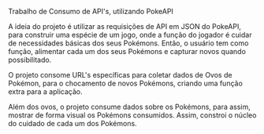 Trabalho de Consumo de API's, utilizando PokeAPI

A ideia do projeto é utilizar as requisições de API em JSON do PokeAPI, para construir uma espécie de um jogo, onde a função do jogador é cuidar de necessidades básicas dos seus Pokémons. Então, o usuário tem como função, alimentar cada um dos seus Pokémons e capturar novos quando possibilitado.

O projeto consome URL's específicas para coletar dados de Ovos de Pokémon, para o chocamento de novos Pokémons, criando uma função extra para a aplicação.

Além dos ovos, o projeto consume dados sobre os Pokémons, para assim, mostrar de forma visual os Pokémons consumidos. Assim, constroi o núcleo do cuidado de cada um dos Pokémons.
